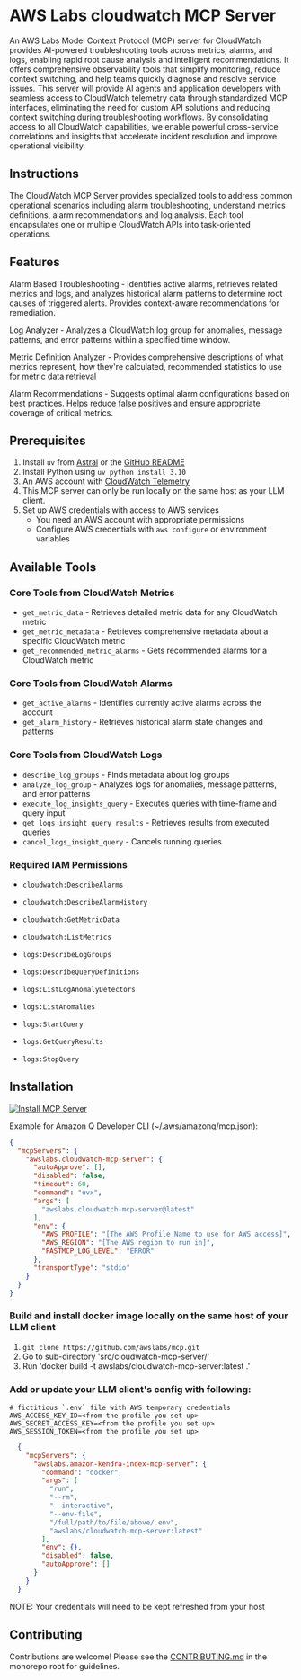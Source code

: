 # AWS Labs cloudwatch MCP Server

An AWS Labs Model Context Protocol (MCP) server for CloudWatch provides AI-powered troubleshooting tools across metrics, alarms, and logs, enabling rapid root cause analysis and intelligent recommendations. It offers comprehensive observability tools that simplify monitoring, reduce context switching, and help teams quickly diagnose and resolve service issues. This server will provide AI agents and application developers with seamless access to CloudWatch telemetry data through standardized MCP interfaces, eliminating the need for custom API solutions and reducing context switching during troubleshooting workflows. By consolidating access to all CloudWatch capabilities, we enable powerful cross-service correlations and insights that accelerate incident resolution and improve operational visibility.

## Instructions

The CloudWatch MCP Server provides specialized tools to address common operational scenarios including alarm troubleshooting, understand metrics definitions, alarm recommendations and log analysis. Each tool encapsulates one or multiple CloudWatch APIs into task-oriented operations.

## Features

Alarm Based Troubleshooting - Identifies active alarms, retrieves related metrics and logs, and analyzes historical alarm patterns to determine root causes of triggered alerts. Provides context-aware recommendations for remediation.

Log Analyzer - Analyzes a CloudWatch log group for anomalies, message patterns, and error patterns within a specified time window.

Metric Definition Analyzer - Provides comprehensive descriptions of what metrics represent, how they're calculated, recommended statistics to use for metric data retrieval

Alarm Recommendations - Suggests optimal alarm configurations based on best practices. Helps reduce false positives and ensure appropriate coverage of critical metrics.

## Prerequisites

1. Install `uv` from [Astral](https://docs.astral.sh/uv/getting-started/installation/) or the [GitHub README](https://github.com/astral-sh/uv#installation)
2. Install Python using `uv python install 3.10`
3. An AWS account with [CloudWatch Telemetry](https://docs.aws.amazon.com/AmazonCloudWatch/latest/monitoring/WhatIsCloudWatch.html)
4. This MCP server can only be run locally on the same host as your LLM client.
5. Set up AWS credentials with access to AWS services
   - You need an AWS account with appropriate permissions
   - Configure AWS credentials with `aws configure` or environment variables

## Available Tools

### Core Tools from CloudWatch Metrics
* `get_metric_data` - Retrieves detailed metric data for any CloudWatch metric
* `get_metric_metadata` - Retrieves comprehensive metadata about a specific CloudWatch metric
* `get_recommended_metric_alarms` - Gets recommended alarms for a CloudWatch metric

### Core Tools from CloudWatch Alarms
* `get_active_alarms` - Identifies currently active alarms across the account
* `get_alarm_history` - Retrieves historical alarm state changes and patterns

### Core Tools from CloudWatch Logs
* `describe_log_groups` - Finds metadata about log groups
* `analyze_log_group` - Analyzes logs for anomalies, message patterns, and error patterns
* `execute_log_insights_query` - Executes queries with time-frame and query input
* `get_logs_insight_query_results` - Retrieves results from executed queries
* `cancel_logs_insight_query` - Cancels running queries

### Required IAM Permissions
* `cloudwatch:DescribeAlarms`
* `cloudwatch:DescribeAlarmHistory`
* `cloudwatch:GetMetricData`
* `cloudwatch:ListMetrics`

* `logs:DescribeLogGroups`
* `logs:DescribeQueryDefinitions`
* `logs:ListLogAnomalyDetectors`
* `logs:ListAnomalies`
* `logs:StartQuery`
* `logs:GetQueryResults`
* `logs:StopQuery`

## Installation

[![Install MCP Server](https://cursor.com/deeplink/mcp-install-light.svg)](https://www.cursor.com/install-mcp?name=awslabs.cloudwatch-mcp-server&config=eyJhdXRvQXBwcm92ZSI6W10sImRpc2FibGVkIjpmYWxzZSwidGltZW91dCI6NjAsImNvbW1hbmQiOiJ1dnggYXdzbGFicy5jbG91ZHdhdGNoLW1jcC1zZXJ2ZXJAbGF0ZXN0IiwiZW52Ijp7IkFXU19QUk9GSUxFIjoiW1RoZSBBV1MgUHJvZmlsZSBOYW1lIHRvIHVzZSBmb3IgQVdTIGFjY2Vzc10iLCJBV1NfUkVHSU9OIjoiW1RoZSBBV1MgcmVnaW9uIHRvIHJ1biBpbl0iLCJGQVNUTUNQX0xPR19MRVZFTCI6IkVSUk9SIn0sInRyYW5zcG9ydFR5cGUiOiJzdGRpbyJ9)

Example for Amazon Q Developer CLI (~/.aws/amazonq/mcp.json):

```json
{
  "mcpServers": {
    "awslabs.cloudwatch-mcp-server": {
      "autoApprove": [],
      "disabled": false,
      "timeout": 60,
      "command": "uvx",
      "args": [
        "awslabs.cloudwatch-mcp-server@latest"
      ],
      "env": {
        "AWS_PROFILE": "[The AWS Profile Name to use for AWS access]",
        "AWS_REGION": "[The AWS region to run in]",
        "FASTMCP_LOG_LEVEL": "ERROR"
      },
      "transportType": "stdio"
    }
  }
}
```

### Build and install docker image locally on the same host of your LLM client

1. `git clone https://github.com/awslabs/mcp.git`
2. Go to sub-directory 'src/cloudwatch-mcp-server/'
3. Run 'docker build -t awslabs/cloudwatch-mcp-server:latest .'

### Add or update your LLM client's config with following:
```file
# fictitious `.env` file with AWS temporary credentials
AWS_ACCESS_KEY_ID=<from the profile you set up>
AWS_SECRET_ACCESS_KEY=<from the profile you set up>
AWS_SESSION_TOKEN=<from the profile you set up>
```

```json
  {
    "mcpServers": {
      "awslabs.amazon-kendra-index-mcp-server": {
        "command": "docker",
        "args": [
          "run",
          "--rm",
          "--interactive",
          "--env-file",
          "/full/path/to/file/above/.env",
          "awslabs/cloudwatch-mcp-server:latest"
        ],
        "env": {},
        "disabled": false,
        "autoApprove": []
      }
    }
  }
```
NOTE: Your credentials will need to be kept refreshed from your host

## Contributing

Contributions are welcome! Please see the [CONTRIBUTING.md](../../CONTRIBUTING.md) in the monorepo root for guidelines.
